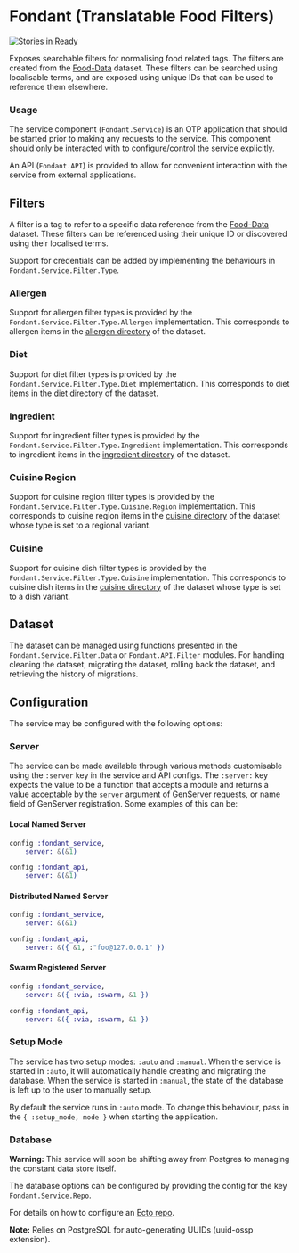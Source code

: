 # Fondant (Translatable Food Filters)

[![Stories in Ready](https://badge.waffle.io/ZURASTA/fondant.png?label=ready&title=Ready)](https://waffle.io/ZURASTA/fondant?utm_source=badge)

Exposes searchable filters for normalising food related tags. The filters are created from the [Food-Data](https://github.com/ZURASTA/Food-Data) dataset. These filters can be searched using localisable terms, and are exposed using unique IDs that can be used to reference them elsewhere.


### Usage

The service component (`Fondant.Service`) is an OTP application that should be started prior to making any requests to the service. This component should only be interacted with to configure/control the service explicitly.

An API (`Fondant.API`) is provided to allow for convenient interaction with the service from external applications.


Filters
-------

A filter is a tag to refer to a specific data reference from the [Food-Data](https://github.com/ZURASTA/Food-Data) dataset. These filters can be referenced using their unique ID or discovered using their localised terms.

Support for credentials can be added by implementing the behaviours in `Fondant.Service.Filter.Type`.

### Allergen

Support for allergen filter types is provided by the `Fondant.Service.Filter.Type.Allergen` implementation. This corresponds to allergen items in the [allergen directory](https://github.com/ZURASTA/Food-Data/tree/master/allergens) of the dataset.

### Diet

Support for diet filter types is provided by the `Fondant.Service.Filter.Type.Diet` implementation. This corresponds to diet items in the [diet directory](https://github.com/ZURASTA/Food-Data/tree/master/diets) of the dataset.

### Ingredient

Support for ingredient filter types is provided by the `Fondant.Service.Filter.Type.Ingredient` implementation. This corresponds to ingredient items in the [ingredient directory](https://github.com/ZURASTA/Food-Data/tree/master/ingredients) of the dataset.

### Cuisine Region

Support for cuisine region filter types is provided by the `Fondant.Service.Filter.Type.Cuisine.Region` implementation. This corresponds to cuisine region items in the [cuisine directory](https://github.com/ZURASTA/Food-Data/tree/master/cuisines) of the dataset whose type is set to a regional variant.

### Cuisine

Support for cuisine dish filter types is provided by the `Fondant.Service.Filter.Type.Cuisine` implementation. This corresponds to cuisine dish items in the [cuisine directory](https://github.com/ZURASTA/Food-Data/tree/master/cuisines) of the dataset whose type is set to a dish variant.


Dataset
-------

The dataset can be managed using functions presented in the `Fondant.Service.Filter.Data` or `Fondant.API.Filter` modules. For handling cleaning the dataset, migrating the dataset, rolling back the dataset, and retrieving the history of migrations.


Configuration
-------------

The service may be configured with the following options:

### Server

The service can be made available through various methods customisable using the `:server` key in the service and API configs. The `:server:` key expects the value to be a function that accepts a module and returns a value acceptable by the `server` argument of GenServer requests, or name field of GenServer registration. Some examples of this can be:

#### Local Named Server

```elixir
config :fondant_service,
    server: &(&1)

config :fondant_api,
    server: &(&1)
```

#### Distributed Named Server

```elixir
config :fondant_service,
    server: &(&1)

config :fondant_api,
    server: &({ &1, :"foo@127.0.0.1" })
```

#### Swarm Registered Server

```elixir
config :fondant_service,
    server: &({ :via, :swarm, &1 })

config :fondant_api,
    server: &({ :via, :swarm, &1 })
```

### Setup Mode

The service has two setup modes: `:auto` and `:manual`. When the service is started in `:auto`, it will automatically handle creating and migrating the database. When the service is started in `:manual`, the state of the database is left up to the user to manually setup.

By default the service runs in `:auto` mode. To change this behaviour, pass in the `{ :setup_mode, mode }` when starting the application.

### Database

__Warning:__ This service will soon be shifting away from Postgres to managing the constant data store itself.

The database options can be configured by providing the config for the key `Fondant.Service.Repo`.

For details on how to configure an [Ecto repo](https://hexdocs.pm/ecto/Ecto.Repo.html).

__Note:__ Relies on PostgreSQL for auto-generating UUIDs (uuid-ossp extension).
